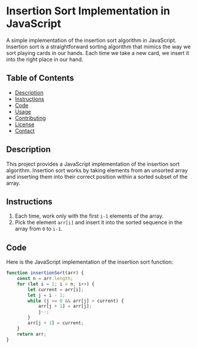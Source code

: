 # Insertion Sort Implementation in JavaScript

A simple implementation of the insertion sort algorithm in JavaScript. Insertion sort is a straightforward sorting algorithm that mimics the way we sort playing cards in our hands. Each time we take a new card, we insert it into the right place in our hand.

## Table of Contents

- [Description](#description)
- [Instructions](#instructions)
- [Code](#code)
- [Usage](#usage)
- [Contributing](#contributing)
- [License](#license)
- [Contact](#contact)

## Description

This project provides a JavaScript implementation of the insertion sort algorithm. Insertion sort works by taking elements from an unsorted array and inserting them into their correct position within a sorted subset of the array.

## Instructions

1. Each time, work only with the first `i-1` elements of the array.
2. Pick the element `arr[i]` and insert it into the sorted sequence in the array from `0` to `i-1`.

## Code

Here is the JavaScript implementation of the insertion sort function:

```javascript
function insertionSort(arr) {
    const n = arr.length;
    for (let i = 1; i < n; i++) {
        let current = arr[i];
        let j = i - 1;
        while (j >= 0 && arr[j] > current) {
            arr[j + 1] = arr[j];
            j--;
        }
        arr[j + 1] = current;
    }
    return arr;
}
